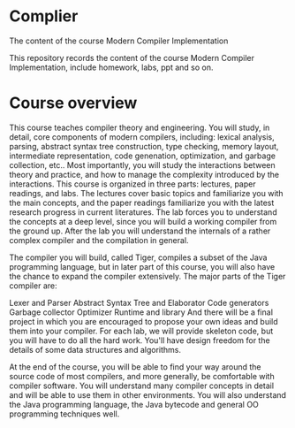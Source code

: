 Complier
========

The content of the course Modern Compiler Implementation 

This repository records the content of the course Modern Compiler Implementation, include homework, labs, ppt and so on.

Course overview
======

This course teaches compiler theory and engineering. You will study, in detail, core components of modern compilers, including: lexical analysis, parsing, abstract syntax tree construction, type checking, memory layout, intermediate representation, code genenation, optimization, and garbage collection, etc.. Most importantly, you will study the interactions between theory and practice, and how to manage the complexity introduced by the interactions.
This course is organized in three parts: lectures, paper readings, and labs. The lectures cover basic topics and familiarize you with the main concepts, and the paper readings familiarize you with the latest research progress in current literatures. The lab forces you to understand the concepts at a deep level, since you will build a working compiler from the ground up. After the lab you will understand the internals of a rather complex compiler and the compilation in general.

The compiler you will build, called Tiger, compiles a subset of the Java programming language, but in later part of this course, you will also have the chance to expand the compiler extensively. The major parts of the Tiger compiler are:

Lexer and Parser
Abstract Syntax Tree and Elaborator
Code generators
Garbage collector
Optimizer
Runtime and library
And there will be a final project in which you are encouraged to propose your own ideas and build them into your compiler. For each lab, we will provide skeleton code, but you will have to do all the hard work. You'll have design freedom for the details of some data structures and algorithms.

At the end of the course, you will be able to find your way around the source code of most compilers, and more generally, be comfortable with compiler software. You will understand many compiler concepts in detail and will be able to use them in other environments. You will also understand the Java programming language, the Java bytecode and general OO programming techniques well.
